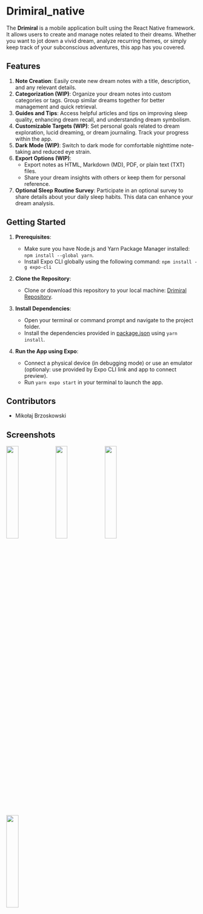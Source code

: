 # Drimiral_native

The **Drimiral** is a mobile application built using the React Native framework. It allows users to create and manage notes related to their dreams. Whether you want to jot down a vivid dream, analyze recurring themes, or simply keep track of your subconscious adventures, this app has you covered.

## Features

1. **Note Creation**: Easily create new dream notes with a title, description, and any relevant details.
2. **Categorization (WIP)**: Organize your dream notes into custom categories or tags. Group similar dreams together for better management and quick retrieval.
3. **Guides and Tips**: Access helpful articles and tips on improving sleep quality, enhancing dream recall, and understanding dream symbolism.
4. **Customizable Targets (WIP)**: Set personal goals related to dream exploration, lucid dreaming, or dream journaling. Track your progress within the app.
5. **Dark Mode (WIP)**: Switch to dark mode for comfortable nighttime note-taking and reduced eye strain.
6. **Export Options (WIP)**:
   - Export notes as HTML, Markdown (MD), PDF, or plain text (TXT) files.
   - Share your dream insights with others or keep them for personal reference.
7. **Optional Sleep Routine Survey**: Participate in an optional survey to share details about your daily sleep habits. This data can enhance your dream analysis.

## Getting Started

1. **Prerequisites**:
    - Make sure you have Node.js and Yarn Package Manager installed: `npm install --global yarn`.
    - Install Expo CLI globally using the following command: `npm install -g expo-cli`

2. **Clone the Repository**:
    - Clone or download this repository to your local machine: [Drimiral Repository](https://github.com/Mikolaj-Brzoskowski/Drimiral).

3. **Install Dependencies**:
    - Open your terminal or command prompt and navigate to the project folder.
    - Install the dependencies provided in [package.json](https://github.com/Mikolaj-Brzoskowski/Drimiral/blob/master/package.json) using `yarn install`.

4. **Run the App using Expo**:
    - Connect a physical device (in debugging mode) or use an emulator (optionaly: use provided by Expo CLI link and app to connect preview).
    - Run `yarn expo start` in your terminal to launch the app.

## Contributors
- Mikołaj Brzoskowski

## Screenshots
<div>
<img align=top src="https://github.com/Mikolaj-Brzoskowski/Drimiral_native/blob/master/assets/screenshots/mainpage.jpg" width=25% height=25%>
<img align=top src="https://github.com/Mikolaj-Brzoskowski/Drimiral_native/blob/master/assets/screenshots/notes.jpg" width=25% height=25%>
<img align=top src="https://github.com/Mikolaj-Brzoskowski/Drimiral_native/blob/master/assets/screenshots/survey.jpg" width=25% height=25%>
<img align=top src="https://github.com/Mikolaj-Brzoskowski/Drimiral_native/blob/master/assets/screenshots/guides.jpg" width=25% height=25%>
</div>